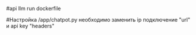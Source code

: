 #api llm
run dockerfile

#Настройка
/app/chatpot.py необходимо заменить ip подключение "url" и api key "headers"